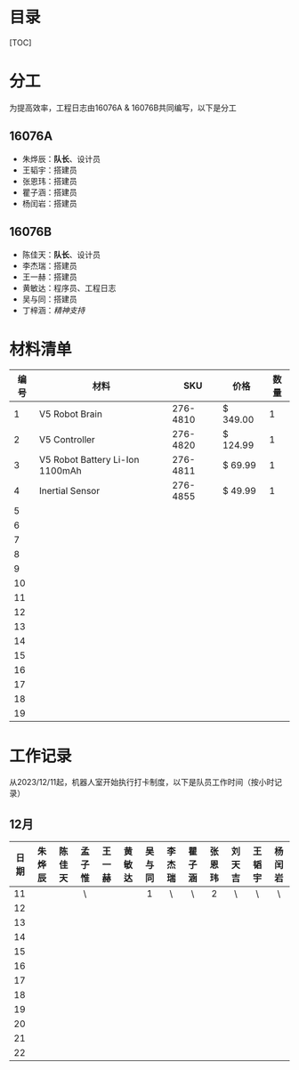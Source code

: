 # 目录

[TOC]

<div STYLE="page-break-after: always;"></div>

# 分工

为提高效率，工程日志由16076A & 16076B共同编写，以下是分工

## 16076A

- 朱烨辰：**队长**、设计员
- 王韬宇：搭建员
- 张恩玮：搭建员
- 瞿子涵：搭建员
- 杨闰岩：搭建员

## 16076B

- 陈佳天：**队长**、设计员
- 李杰瑞：搭建员
- 王一赫：搭建员
- 黄敏达：程序员、工程日志
- 吴与同：搭建员
- 丁梓涵：*精神支持*

<div STYLE="page-break-after: always;"></div>

# 材料清单

| 编号 | 材料                             | SKU      | 价格        | 数量 |
| ---- | -------------------------------- | -------- | ----------- | ---- |
| 1    | V5 Robot Brain                   | 276-4810 | $   349.00  | 1    |
| 2    | V5  Controller                   | 276-4820 | $   124.99  | 1    |
| 3    | V5  Robot Battery Li-Ion 1100mAh | 276-4811 | $     69.99 | 1    |
| 4    | Inertial  Sensor                 | 276-4855 | $     49.99 | 1    |
| 5    |                                  |          |             |      |
| 6    |                                  |          |             |      |
| 7    |                                  |          |             |      |
| 8    |                                  |          |             |      |
| 9    |                                  |          |             |      |
| 10   |                                  |          |             |      |
| 11   |                                  |          |             |      |
| 12   |                                  |          |             |      |
| 13   |                                  |          |             |      |
| 14   |                                  |          |             |      |
| 15   |                                  |          |             |      |
| 16   |                                  |          |             |      |
| 17   |                                  |          |             |      |
| 18   |                                  |          |             |      |
| 19   |                                  |          |             |      |

<div STYLE="page-break-after: always;"></div>

# 工作记录

从2023/12/11起，机器人室开始执行打卡制度，以下是队员工作时间（按小时记录）

## 12月

| 日期 | 朱烨辰 | 陈佳天 | 孟子惟 | 王一赫 | 黄敏达 | 吴与同 | 李杰瑞 | 瞿子涵 | 张恩玮 | 刘天吉 | 王韬宇 | 杨闰岩 |
| ---- | :----: | :----: | :----: | :----: | :----: | :----: | :----: | :----: | :----: | :----: | :----: | :----: |
| 11   |        |        |   \    |        |        |   1    |   \    |   \    |   2    |   \    |   \    |   \    |
| 12   |        |        |        |        |        |        |        |        |        |        |        |        |
| 13   |        |        |        |        |        |        |        |        |        |        |        |        |
| 14   |        |        |        |        |        |        |        |        |        |        |        |        |
| 15   |        |        |        |        |        |        |        |        |        |        |        |        |
| 16   |        |        |        |        |        |        |        |        |        |        |        |        |
| 17   |        |        |        |        |        |        |        |        |        |        |        |        |
| 18   |        |        |        |        |        |        |        |        |        |        |        |        |
| 19   |        |        |        |        |        |        |        |        |        |        |        |        |
| 20   |        |        |        |        |        |        |        |        |        |        |        |        |
| 21   |        |        |        |        |        |        |        |        |        |        |        |        |
| 22   |        |        |        |        |        |        |        |        |        |        |        |        |

